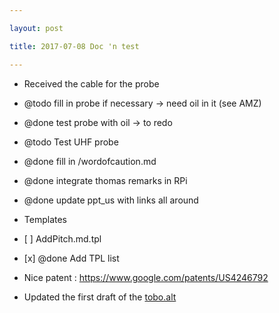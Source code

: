 ```yaml
---

layout: post

title: 2017-07-08 Doc 'n test

---
```



-   Received the cable for the probe
-   @todo fill in probe if necessary -&gt; need oil in it (see AMZ)
-   @done test probe with oil -&gt; to redo
-   @todo Test UHF probe
-   @done fill in /wordofcaution.md
-   @done integrate thomas remarks in RPi
-   @done update ppt\_us with links all around
-   Templates
-   \[ \] AddPitch.md.tpl
-   \[x\] @done Add TPL list
-   Nice patent : https://www.google.com/patents/US4246792

-   Updated the first draft of the
    [tobo.alt](/tobo/alt.tobo/draft.alt.tobo.v0.01pdf)

